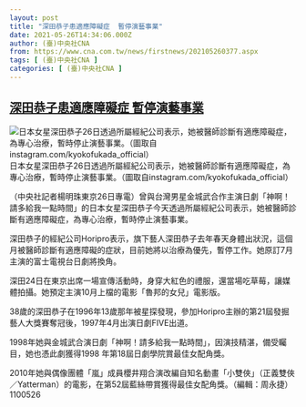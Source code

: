 ```yaml
---
layout: post
title: "深田恭子患適應障礙症  暫停演藝事業"
date: 2021-05-26T14:34:06.000Z
author: (臺)中央社CNA
from: https://www.cna.com.tw/news/firstnews/202105260377.aspx
tags: [ (臺)中央社CNA ]
categories: [ (臺)中央社CNA ]
---
```

<!--1622039646000-->
[深田恭子患適應障礙症  暫停演藝事業](https://www.cna.com.tw/news/firstnews/202105260377.aspx)
------

<div>
<div class="fullPic"><div class="floatImg center"><div class="BGimgWrap" style="--aspect-ratio:1044/1044;"><picture><source media="(max-width: 414px)" srcset="https://imgcdn.cna.com.tw/www/WebPhotos/800/20210526/1044x1044_819248740379.jpg"><source media="(min-width: 413px)" srcset="https://imgcdn.cna.com.tw/www/WebPhotos/1024/20210526/1044x1044_819248740379.jpg"><img src="https://images.weserv.nl/?url=imgcdn.cna.com.tw/www/WebPhotos/800/20210526/1044x1044_819248740379.jpg" alt="日本女星深田恭子26日透過所屬經紀公司表示，她被醫師診斷有適應障礙症，為專心治療，暫時停止演藝事業。（圖取自instagram.com/kyokofukada_official）" srcset="https://imgcdn.cna.com.tw/www/WebPhotos/800/20210526/1044x1044_819248740379.jpg 414w, https://imgcdn.cna.com.tw/www/WebPhotos/1024/20210526/1044x1044_819248740379.jpg 1024w"></picture></div><div class="picinfo">日本女星深田恭子26日透過所屬經紀公司表示，她被醫師診斷有適應障礙症，為專心治療，暫時停止演藝事業。（圖取自instagram.com/kyokofukada_official）</div></div></div><div></div><div class="paragraph"><p>（中央社記者楊明珠東京26日專電）曾與台灣男星金城武合作主演日劇「神啊！請多給我一點時間」的日本女星深田恭子今天透過所屬經紀公司表示，她被醫師診斷有適應障礙症，為專心治療，暫時停止演藝事業。</p><p>深田恭子的經紀公司Horipro表示，旗下藝人深田恭子去年春天身體出狀況，這個月被醫師診斷有適應障礙的症狀，目前她將以治療為優先，暫停工作。她原訂7月主演的富士電視台日劇將換角。</p><p>深田24日在東京出席一場宣傳活動時，身穿大紅色的禮服，還當場吃草莓，讓媒體拍攝。她預定主演10月上檔的電影「魯邦的女兒」電影版。</p><p>38歲的深田恭子在1996年13歲那年被星探發現，參加Horipro主辦的第21屆發掘藝人大獎賽奪冠後，1997年4月出演日劇FIVE出道。</p><p>1998年她與金城武合演日劇「神啊！請多給我一點時間」，因演技精湛，備受矚目，她也憑此劇獲得1998 年第18屆日劇學院賞最佳女配角獎。</p><p>2010年她與偶像團體「嵐」成員櫻井翔合演改編自知名動畫「小雙俠」（正義雙俠／Yatterman）的電影，在第52屆藍絲帶賞獲得最佳女配角獎。（編輯：周永捷）1100526</p></div>
</div>
